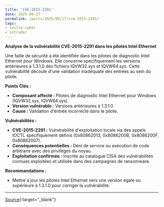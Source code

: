 ```yaml
---
title: 'CVE-2015-2291'
date: 2025-09-17
permalink: /posts/2025/09/17/cve-2015-2291/
tags:
- veille-cyber
- intruder
---
```

**Analyse de la vulnérabilité CVE-2015-2291 dans les pilotes Intel Ethernet**

Une faille de sécurité a été identifiée dans les pilotes de diagnostic Intel Ethernet pour Windows. Elle concerne spécifiquement les versions antérieures à 1.3.1.0 des fichiers IQVW32.sys et IQVW64.sys. Cette vulnérabilité découle d'une validation inadéquate des entrées au sein du pilote.

**Points Clés :**

*   **Composant affecté :** Pilotes de diagnostic Intel Ethernet pour Windows (IQVW32.sys, IQVW64.sys)
*   **Version vulnérable :** Versions antérieures à 1.3.1.0
*   **Cause :** Validation d'entrée incorrecte dans le pilote.

**Vulnérabilités :**

*   **CVE-2015-2291 :** Vulnérabilité d'exploitation locale via des appels IOCTL spécifiquement définis (0x80862013, 0x8086200B, 0x8086200F, 0x80862007).
*   **Conséquences potentielles :** Déni de service ou exécution de code arbitraire avec des privilèges du noyau.
*   **Exploitation confirmée :** Inscrite au catalogue CISA des vulnérabilités connues exploitées et utilisée dans des campagnes de ransomware.

**Recommandations :**

*   Mettre à jour les pilotes Intel Ethernet vers une version égale ou supérieure à 1.3.1.0 pour corriger la vulnérabilité.

---
[Source](https://cvemon.intruder.io/cves/CVE-2015-2291){:target="_blank"}
